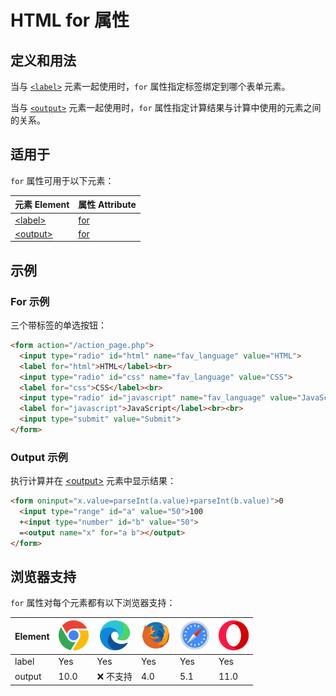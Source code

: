 HTML for 属性
===

## 定义和用法

当与 [`<label>`](../tags/label.md) 元素一起使用时，`for` 属性指定标签绑定到哪个表单元素。

当与 [`<output>`](../tags/output.md) 元素一起使用时，`for` 属性指定计算结果与计算中使用的元素之间的关系。

## 适用于

`for` 属性可用于以下元素：

| 元素 Element | 属性 Attribute |
| ----- | ----- |
| [\<label>](../tags/label.md)   | [for](../tags/label_for.md)  |
| [\<output>](../tags/output.md) | [for](../tags/output_for.md) |

## 示例

### For 示例

三个带标签的单选按钮：

```html idoc:preview:iframe
<form action="/action_page.php">
  <input type="radio" id="html" name="fav_language" value="HTML">
  <label for="html">HTML</label><br>
  <input type="radio" id="css" name="fav_language" value="CSS">
  <label for="css">CSS</label><br>
  <input type="radio" id="javascript" name="fav_language" value="JavaScript">
  <label for="javascript">JavaScript</label><br><br>
  <input type="submit" value="Submit">
</form>
```

### Output 示例

执行计算并在 [\<output>](../tags/output.md) 元素中显示结果：

```html idoc:preview:iframe
<form oninput="x.value=parseInt(a.value)+parseInt(b.value)">0
  <input type="range" id="a" value="50">100
  +<input type="number" id="b" value="50">
  =<output name="x" for="a b"></output>
</form>
```

## 浏览器支持

`for` 属性对每个元素都有以下浏览器支持：

| Element | ![chrome][1] | ![edge][2] | ![firefox][3] | ![safari][4] | ![opera][5] |
| ------- | --- | --- | --- | --- | --- |
| label   | Yes  | Yes           | Yes | Yes  | Yes  |
| output  | 10.0 | ❌ 不支持| 4.0 | 5.1  | 11.0 |

[1]: ../assets/chrome.svg
[2]: ../assets/edge.svg
[3]: ../assets/firefox.svg
[4]: ../assets/safari.svg
[5]: ../assets/opera.svg